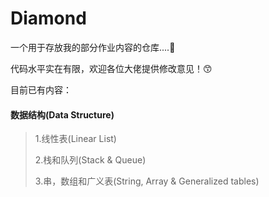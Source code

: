 # Diamond

一个用于存放我的部分作业内容的仓库....🙂

代码水平实在有限，欢迎各位大佬提供修改意见！😙

目前已有内容：

#### 数据结构(Data Structure)
> 1.线性表(Linear List)
>
> 2.栈和队列(Stack & Queue)
>
> 3.串，数组和广义表(String, Array & Generalized tables)
